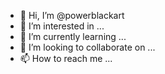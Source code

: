 - 👋 Hi, I’m @powerblackart
- 👀 I’m interested in ...
- 🌱 I’m currently learning ...
- 💞️ I’m looking to collaborate on ...
- 📫 How to reach me ...

<!---
powerblackart/powerblackart is a ✨ special ✨ repository because its `README.md` (this file) appears on your GitHub profile.
You can click the Preview link to take a look at your changes.
--->
